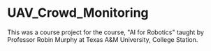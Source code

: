 # UAV_Crowd_Monitoring
This was a course project for the course, "AI for Robotics" taught by Professor Robin Murphy at Texas A&amp;M University, College Station.
